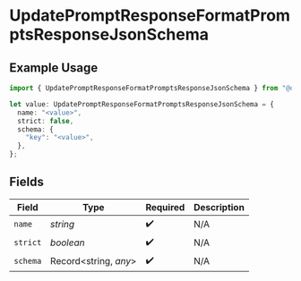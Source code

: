 # UpdatePromptResponseFormatPromptsResponseJsonSchema

## Example Usage

```typescript
import { UpdatePromptResponseFormatPromptsResponseJsonSchema } from "@orq-ai/node/models/operations";

let value: UpdatePromptResponseFormatPromptsResponseJsonSchema = {
  name: "<value>",
  strict: false,
  schema: {
    "key": "<value>",
  },
};
```

## Fields

| Field                 | Type                  | Required              | Description           |
| --------------------- | --------------------- | --------------------- | --------------------- |
| `name`                | *string*              | :heavy_check_mark:    | N/A                   |
| `strict`              | *boolean*             | :heavy_check_mark:    | N/A                   |
| `schema`              | Record<string, *any*> | :heavy_check_mark:    | N/A                   |
